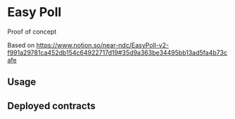 # Easy Poll

Proof of concept


Based on https://www.notion.so/near-ndc/EasyPoll-v2-f991a29781ca452db154c64922717d19#35d9a363be34495bb13ad5fa4b73cafe

## Usage

## Deployed contracts

